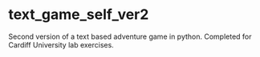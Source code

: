 # text_game_self_ver2
Second version of a text based adventure game in python. Completed for Cardiff University lab exercises.

